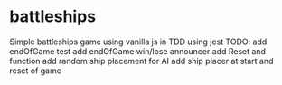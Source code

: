# battleships
Simple battleships game using vanilla js in TDD using jest
TODO:
    add endOfGame test
    add endOfGame win/lose announcer
    add Reset and function
    add random ship placement for AI
    add ship placer at start and reset of game
